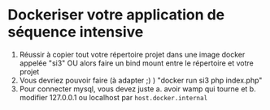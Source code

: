 # Dockeriser votre application de séquence intensive

1. Réussir à copier tout votre répertoire projet dans une image docker appelée "si3" OU alors faire un bind mount entre le répertoire et votre projet
2. Vous devriez pouvoir faire (à adapter ;) ) "docker run si3 php index.php"
3. Pour connecter mysql, vous devez juste a. avoir wamp qui tourne et b. modifier 127.0.0.1 ou localhost par `host.docker.internal`